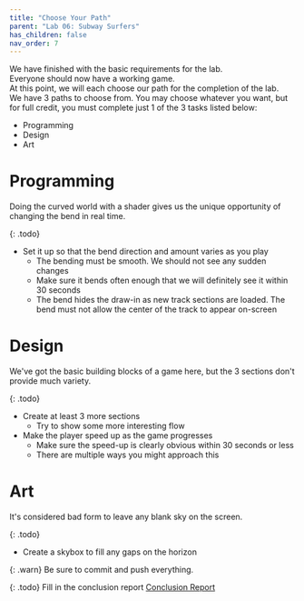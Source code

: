 ```yaml
---
title: "Choose Your Path"
parent: "Lab 06: Subway Surfers"
has_children: false
nav_order: 7
---
```


We have finished with the basic requirements for the lab.\
Everyone should now have a working game.\
At this point, we will each choose our path for the completion of the lab.\
We have 3 paths to choose from. You may choose whatever you want, but for full credit, you must complete just 1 of the 3 tasks listed below:
* Programming
* Design
* Art

# Programming
Doing the curved world with a shader gives us the unique opportunity of changing the bend in real time.

{: .todo}
* Set it up so that the bend direction and amount varies as you play
	* The bending must be smooth. We should not see any sudden changes
	* Make sure it bends often enough that we will definitely see it within 30 seconds
	* The bend hides the draw-in as new track sections are loaded. The bend must not allow the center of the track to appear on-screen

# Design
We've got the basic building blocks of a game here, but the 3 sections don't provide much variety.

{: .todo}
* Create at least 3 more sections
	* Try to show some more interesting flow
* Make the player speed up as the game progresses
	* Make sure the speed-up is clearly obvious within 30 seconds or less
	* There are multiple ways you might approach this

# Art
It's considered bad form to leave any blank sky on the screen.

{: .todo}
* Create a skybox to fill any gaps on the horizon

{: .warn}
Be sure to commit and push everything.

{: .todo}
Fill in the conclusion report
[Conclusion Report](https://forms.gle/Vu59MNHzvJ8dfhAh7)